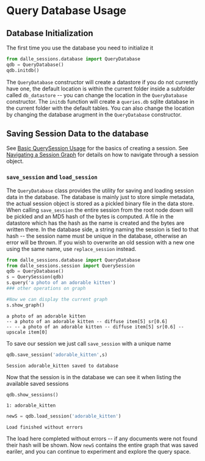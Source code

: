# Query Database Usage

## Database Initialization
The first time you use the database you need to initialize it
```python
from dalle_sessions.database import QueryDatabase
qdb = QueryDatabase()
qdb.initdb()
```

The `QueryDatabase` constructor will create a datastore if you do not currently have one, the default location is within the current folder inside a subfolder called `db_datastore` -- you can change the location in the `QueryDatabase` constructor. The `initdb` function will create a `queries.db` sqlite database in the current folder with the default tables. You can also change the location by changing the database arugment in the `QueryDatabase` constructor.

## Saving Session Data to the database

See [Basic QuerySession Usage](BasicQuerySession.md) for the basics of creating a session. See [Navigating a Session Graph](NavigatingSession.md) for details on how to navigate through a session object.

### `save_session` and `load_session` 
The `QueryDatabase` class provides the utility for saving and loading session data in the database. The database is mainly just to store simple metadata, the actual session object is stored as a pickled binary file in the data store. When calling `save_session` the entire session from the root node down will be pickled and an MD5 hash of the bytes is computed. A file in the datastore which has the hash as the name is created and the bytes are written there. In the database side, a string naming the session is tied to that hash -- the session name must be unique in the database, otherwise an error will be thrown. If you wish to overwrite an old session with a new one using the same name, use `replace_session` instead. 

```python
from dalle_sessions.database import QueryDatabase
from dalle_sessions.session import QuerySession
qdb = QueryDatabase()
s = QuerySession(qdb)
s.query('a photo of an adorable kitten')
### other operations on graph

#Now we can display the current graph
s.show_graph()
```
    a photo of an adorable kitten
    -- a photo of an adorable kitten -- diffuse item[5] sr[0.6]
    -- -- a photo of an adorable kitten -- diffuse item[5] sr[0.6] -- upscale item[0]


To save our session we just call `save_session` with a unique name

```python
qdb.save_session('adorable_kitten',s)
```

    Session adorable_kitten saved to database
    

Now that the session is in the database we can see it when listing the available saved sessions
```python
qdb.show_sessions()
```

    1: adorable_kitten

```python
newS = qdb.load_session('adorable_kitten')
```

    Load finished without errors


The load here completed without errors -- if any documents were not found their hash will be shown. Now `newS` contains the entire graph that was saved eariler, and you can continue to experiment and explore the query space.

